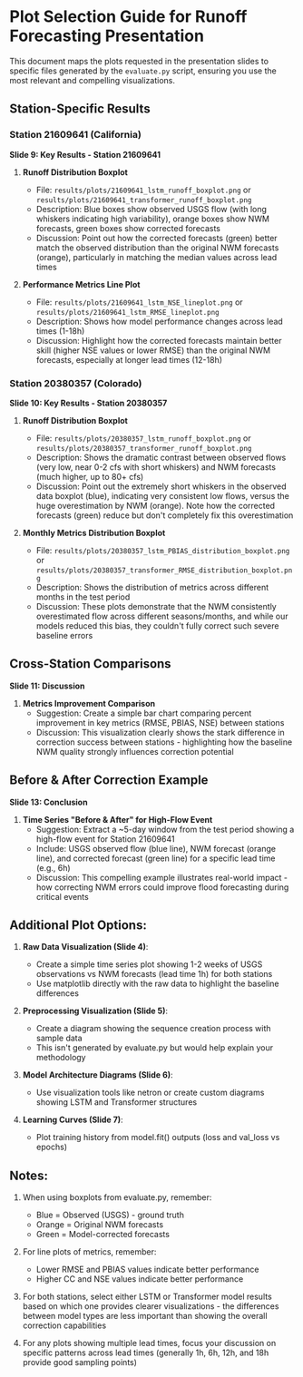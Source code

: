 # Plot Selection Guide for Runoff Forecasting Presentation

This document maps the plots requested in the presentation slides to specific files generated by the `evaluate.py` script, ensuring you use the most relevant and compelling visualizations.

## Station-Specific Results

### Station 21609641 (California)

**Slide 9: Key Results - Station 21609641**

1. **Runoff Distribution Boxplot**
   - File: `results/plots/21609641_lstm_runoff_boxplot.png` or `results/plots/21609641_transformer_runoff_boxplot.png`
   - Description: Blue boxes show observed USGS flow (with long whiskers indicating high variability), orange boxes show NWM forecasts, green boxes show corrected forecasts
   - Discussion: Point out how the corrected forecasts (green) better match the observed distribution than the original NWM forecasts (orange), particularly in matching the median values across lead times

2. **Performance Metrics Line Plot**
   - File: `results/plots/21609641_lstm_NSE_lineplot.png` or `results/plots/21609641_lstm_RMSE_lineplot.png` 
   - Description: Shows how model performance changes across lead times (1-18h)
   - Discussion: Highlight how the corrected forecasts maintain better skill (higher NSE values or lower RMSE) than the original NWM forecasts, especially at longer lead times (12-18h)

### Station 20380357 (Colorado)

**Slide 10: Key Results - Station 20380357**

1. **Runoff Distribution Boxplot**
   - File: `results/plots/20380357_lstm_runoff_boxplot.png` or `results/plots/20380357_transformer_runoff_boxplot.png`
   - Description: Shows the dramatic contrast between observed flows (very low, near 0-2 cfs with short whiskers) and NWM forecasts (much higher, up to 80+ cfs)
   - Discussion: Point out the extremely short whiskers in the observed data boxplot (blue), indicating very consistent low flows, versus the huge overestimation by NWM (orange). Note how the corrected forecasts (green) reduce but don't completely fix this overestimation

2. **Monthly Metrics Distribution Boxplot**
   - File: `results/plots/20380357_lstm_PBIAS_distribution_boxplot.png` or `results/plots/20380357_transformer_RMSE_distribution_boxplot.png`
   - Description: Shows the distribution of metrics across different months in the test period
   - Discussion: These plots demonstrate that the NWM consistently overestimated flow across different seasons/months, and while our models reduced this bias, they couldn't fully correct such severe baseline errors

## Cross-Station Comparisons

**Slide 11: Discussion**

1. **Metrics Improvement Comparison**
   - Suggestion: Create a simple bar chart comparing percent improvement in key metrics (RMSE, PBIAS, NSE) between stations
   - Discussion: This visualization clearly shows the stark difference in correction success between stations - highlighting how the baseline NWM quality strongly influences correction potential

## Before & After Correction Example

**Slide 13: Conclusion**

1. **Time Series "Before & After" for High-Flow Event**
   - Suggestion: Extract a ~5-day window from the test period showing a high-flow event for Station 21609641
   - Include: USGS observed flow (blue line), NWM forecast (orange line), and corrected forecast (green line) for a specific lead time (e.g., 6h)
   - Discussion: This compelling example illustrates real-world impact - how correcting NWM errors could improve flood forecasting during critical events

## Additional Plot Options:

1. **Raw Data Visualization (Slide 4)**:
   - Create a simple time series plot showing 1-2 weeks of USGS observations vs NWM forecasts (lead time 1h) for both stations
   - Use matplotlib directly with the raw data to highlight the baseline differences

2. **Preprocessing Visualization (Slide 5)**:
   - Create a diagram showing the sequence creation process with sample data
   - This isn't generated by evaluate.py but would help explain your methodology

3. **Model Architecture Diagrams (Slide 6)**:
   - Use visualization tools like netron or create custom diagrams showing LSTM and Transformer structures

4. **Learning Curves (Slide 7)**:
   - Plot training history from model.fit() outputs (loss and val_loss vs epochs)

## Notes:

1. When using boxplots from evaluate.py, remember:
   - Blue = Observed (USGS) - ground truth
   - Orange = Original NWM forecasts
   - Green = Model-corrected forecasts

2. For line plots of metrics, remember:
   - Lower RMSE and PBIAS values indicate better performance
   - Higher CC and NSE values indicate better performance
   
3. For both stations, select either LSTM or Transformer model results based on which one provides clearer visualizations - the differences between model types are less important than showing the overall correction capabilities

4. For any plots showing multiple lead times, focus your discussion on specific patterns across lead times (generally 1h, 6h, 12h, and 18h provide good sampling points)
